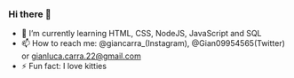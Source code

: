 ### Hi there 👋

- 🌱 I’m currently learning HTML, CSS, NodeJS, JavaScript and SQL
- 📫 How to reach me: @giancarra_(Instagram), @Gian09954565(Twitter) or gianluca.carra.22@gmail.com
- ⚡ Fun fact: I love kitties

